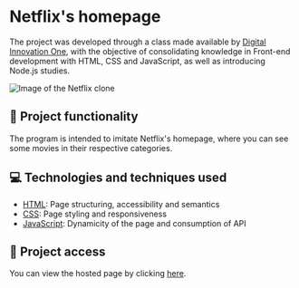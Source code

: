 # Netflix's homepage
The project was developed through a class made available by [Digital Innovation One](https://www.dio.me), with the objective of consolidating knowledge in Front-end development with HTML, CSS and JavaScript, as well as introducing Node.js studies.

![Image of the Netflix clone](https://user-images.githubusercontent.com/96635074/208282907-fa614507-2d83-4b1f-a7be-cc038cabeb61.png)

## 🔨 Project functionality
The program is intended to imitate Netflix's homepage, where you can see some movies in their respective categories. 

## 💻 Technologies and techniques used 
* [HTML](https://developer.mozilla.org/pt-BR/docs/Web/HTML): Page structuring, accessibility and semantics
* [CSS](https://developer.mozilla.org/pt-BR/docs/Web/CSS): Page styling and responsiveness
* [JavaScript](https://developer.mozilla.org/pt-BR/docs/Web/JavaScript): Dynamicity of the page and consumption of API

## 📁 Project access
You can view the hosted page by clicking [here](https://netflix-artur.vercel.app).
